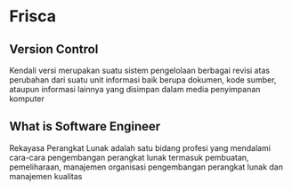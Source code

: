 # Frisca
## Version Control
Kendali versi merupakan suatu sistem pengelolaan berbagai revisi atas perubahan dari suatu unit informasi baik berupa dokumen, kode sumber, ataupun informasi lainnya yang disimpan dalam media penyimpanan komputer

## What is Software Engineer
Rekayasa Perangkat Lunak adalah satu bidang profesi yang mendalami cara-cara pengembangan perangkat lunak termasuk pembuatan, pemeliharaan, manajemen organisasi pengembangan perangkat lunak dan manajemen kualitas